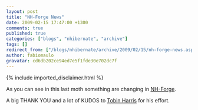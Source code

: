 ```yaml
---
layout: post
title: "NH-Forge News"
date: 2009-02-15 17:47:00 +1300
comments: true
published: true
categories: ["blogs", "nhibernate", "archive"]
tags: []
redirect_from: ["/blogs/nhibernate/archive/2009/02/15/nh-forge-news.aspx/"]
author: fabiomaulo
gravatar: cd6db202ce94ed7e5f1fde30e702dc7f
---
```

{% include imported_disclaimer.html %}
<p>As you can see in this last moth something are changing in <a href="/">NH-Forge</a>.</p>
<p>A big THANK YOU and a lot of KUDOS to <a href="http://www.tobinharris.com/">Tobin Harris</a> for his effort.</p>
